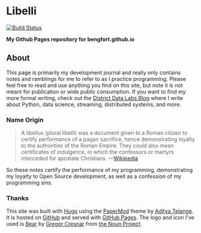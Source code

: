 # Libelli

[![Build Status](https://travis-ci.org/bbengfort/bbengfort.github.io.svg?branch=master)](https://travis-ci.org/bbengfort/bbengfort.github.io)

**My Github Pages repository for bengfort.github.io**

## About

This page is primarily my development journal and really only contains notes and ramblings for me to refer to as I practice programming. Please feel free to read and use anything you find on this site, but note it is not meant for publication or wide public consumption. If you want to find my more formal writing, check out the [District Data Labs Blog](http://blog.districtdatalabs.com/) where I write about Python, data science, streaming, distributed systems, and more.

### Name Origin

> A libellus (plural libelli) was a document given to a Roman citizen to certify performance of a pagan sacrifice, hence demonstrating loyalty to the authorities of the Roman Empire. They could also mean certificates of indulgence, in which the confessors or martyrs interceded for apostate Christians. &mdash;[Wikipedia](https://en.wikipedia.org/wiki/Libellus)

So these notes certify the performance of my programming, demonstrating my loyalty to Open Source development, as well as a confession of my programming sins.

### Thanks

This site was built with [Hugo](https://gohugo.io/) using the [PaperMod](https://themes.gohugo.io/hugo-papermod/) theme by [
Aditya Telange](https://github.com/adityatelange/). It is hosted on [GitHub](https://github.com/bbengfort/bbengfort.github.io/) and served with [GitHub Pages](https://pages.github.com/). The logo and icon I've used is [Bear](https://thenounproject.com/search/?q=bear&i=836669) by [Gregor Cresnar](https://thenounproject.com/grega.cresnar) from [the Noun Project](https://thenounproject.com/).
